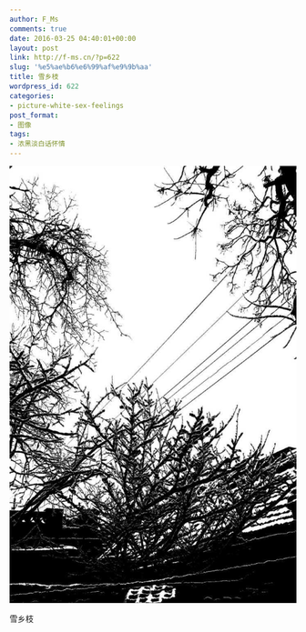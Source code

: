 ```yaml
---
author: F_Ms
comments: true
date: 2016-03-25 04:40:01+00:00
layout: post
link: http://f-ms.cn/?p=622
slug: '%e5%ae%b6%e6%99%af%e9%9b%aa'
title: 雪乡枝
wordpress_id: 622
categories:
- picture-white-sex-feelings
post_format:
- 图像
tags:
- 浓黑淡白话怀情
---
```


![黑白-色情怀_家景](/img/post/wp/2016/03/黑白-色情怀_家景.jpg)


雪乡枝
